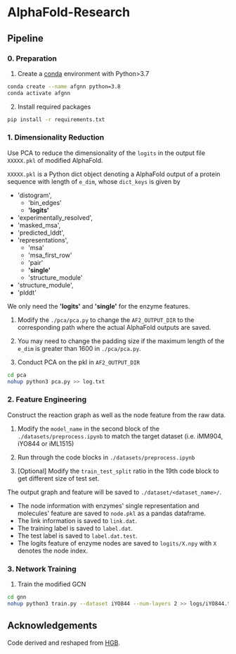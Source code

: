# AlphaFold-Research

<!-- Using AlphaFold and GNN to Predict Catalytic Efficiency of Enzymes -->

<!-- ## Model Scratch -->

<!-- ![model](img/scratch.png) -->

## Pipeline

### 0. Preparation

1. Create a [conda](https://docs.conda.io/en/latest/) environment with Python>3.7

```bash
conda create --name afgnn python=3.8
conda activate afgnn
```

2. Install required packages

```bash
pip install -r requirements.txt
```

### 1. Dimensionality Reduction

Use PCA to reduce the dimensionality of the `logits` in the output file `XXXXX.pkl` of modified AlphaFold.

`XXXXX.pkl` is a Python dict object denoting a AlphaFold output of a protein sequence with length of `e_dim`, whose `dict_keys` is given by

- 'distogram', 
  - 'bin_edges'
  - **'logits'**
- 'experimentally_resolved', 
- 'masked_msa', 
- 'predicted_lddt', 
- 'representations', 
  - 'msa'
  - 'msa_first_row'
  - 'pair'
  - **'single'**
  - 'structure_module'
- 'structure_module', 
- 'plddt'

We only need the **'logits'** and **'single'** for the enzyme features.

1. Modify the `./pca/pca.py` to change the `AF2_OUTPUT_DIR` to the corresponding path where the actual AlphaFold outputs are saved.

2. You may need to change the padding size if the maximum length of the `e_dim` is greater than 1600 in `./pca/pca.py`.

3. Conduct PCA on the pkl in `AF2_OUTPUT_DIR`

```bash
cd pca
nohup python3 pca.py >> log.txt
```

### 2. Feature Engineering

Construct the reaction graph as well as the node feature from the raw data.

1. Modify the `model_name` in the second block of the `./datasets/preprocess.ipynb` to match the target dataset (i.e. iMM904, iYO844 or iML1515)
   
2. Run through the code blocks in `./datasets/preprocess.ipynb`

3. [Optional] Modify the `train_test_split` ratio in the 19th code block to get different size of test set.

The output graph and feature will be saved to `./dataset/<dataset_name>/`.

- The node information with enzymes' single representation and molecules' feature are saved to `node.pkl` as a pandas dataframe.
- The link information is saved to `link.dat`.
- The training label is saved to `label.dat`.
- The test label is saved to `label.dat.test`.
- The logits feature of enzyme nodes are saved to `logits/X.npy` with `X` denotes the node index.

### 3. Network Training

1. Train the modified GCN

```bash
cd gnn
nohup python3 train.py --dataset iYO844 --num-layers 2 >> logs/iYO844.txt
```

## Acknowledgements

Code derived and reshaped from [HGB](https://github.com/THUDM/HGB).

